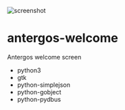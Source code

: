 ![screenshot](https://raw.github.com/jkw/antergos-welcome/master/screenshot.png)

antergos-welcome
================

Antergos welcome screen

* python3
* gtk
* python-simplejson
* python-gobject
* python-pydbus
